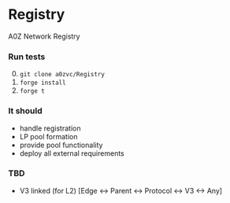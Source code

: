 # Registry
A0Z Network Registry

### Run tests
0. `git clone a0zvc/Registry` <br>
1. `forge install` <br>
2. `forge t` <br>


### It should

- handle registration 
- LP pool formation
- provide pool functionality
- deploy all external requirements



### TBD
 - V3 linked (for L2) [Edge <-> Parent <-> Protocol <-> V3 <-> Any]
